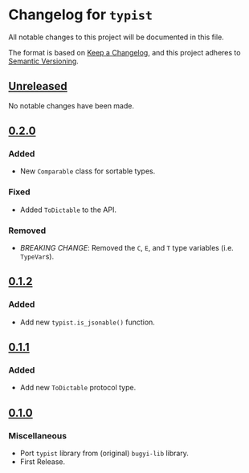 # Changelog for `typist`

All notable changes to this project will be documented in this file.

The format is based on [Keep a Changelog], and this project adheres to
[Semantic Versioning].

[Keep a Changelog]: https://keepachangelog.com/en/1.0.0/
[Semantic Versioning]: https://semver.org/


## [Unreleased](https://github.com/python-boltons/typist/compare/0.2.0...HEAD)

No notable changes have been made.


## [0.2.0](https://github.com/python-boltons/typist/compare/0.1.2...0.2.0)

### Added

* New `Comparable` class for sortable types.

### Fixed

* Added `ToDictable` to the API.

### Removed

* *BREAKING CHANGE*: Removed the `C`, `E`, and `T` type variables (i.e. `TypeVar`s).


## [0.1.2](https://github.com/python-boltons/typist/compare/0.1.1...0.1.2)

### Added

* Add new `typist.is_jsonable()` function.


## [0.1.1](https://github.com/python-boltons/typist/compare/0.1.0...0.1.1)

### Added

* Add new `ToDictable` protocol type.


## [0.1.0](https://github.com/python-boltons/typist/releases/tag/0.1.0)

### Miscellaneous

* Port `typist` library from (original) `bugyi-lib` library.
* First Release.
